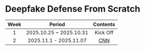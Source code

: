 # Deepfake Defense From Scratch

| Week | Period | Contents |
|:----:|:------:|:--------:|
| 1 | 2025.10.25 ~ 2025.10.31 | Kick Off |
| 2 | 2025.11.1 - 2025.11.07 | [CNN](code_practice/week1/Week1_CNN_using_numpy.ipynb) |
